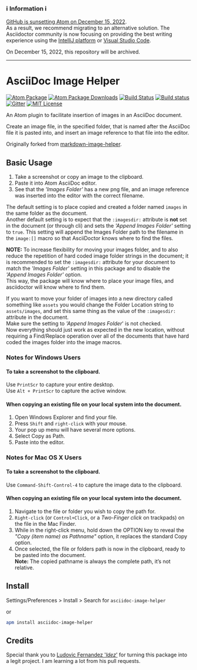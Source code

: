 ### :information_source: **Information** :information_source:

[GitHub is sunsetting Atom on December 15, 2022](https://github.blog/2022-06-08-sunsetting-atom/).   
As a result, we recommend migrating to an alternative solution. The Asciidoctor community is now focusing on providing the best writing experience using the [IntelliJ platform](https://github.com/asciidoctor/asciidoctor-intellij-plugin) or [Visual Studio Code](https://github.com/asciidoctor/asciidoctor-vscode).

On December 15, 2022, this repository will be archived.

---

# AsciiDoc Image Helper

[![Atom Package](https://img.shields.io/apm/v/asciidoc-image-helper.svg)](https://atom.io/packages/asciidoc-image-helper)
[![Atom Package Downloads](https://img.shields.io/apm/dm/asciidoc-image-helper.svg)](https://atom.io/packages/asciidoc-image-helper)
[![Build Status](https://travis-ci.org/asciidoctor/atom-asciidoc-image-helper.svg?branch=master)](https://travis-ci.org/asciidoctor/atom-asciidoc-image-helper)
[![Build status](https://ci.appveyor.com/api/projects/status/m19s3t4vk3m487pf?svg=true)](https://ci.appveyor.com/project/asciidoctor/atom-asciidoc-image-helper/branch/master)
[![Gitter](https://badges.gitter.im/asciidoctor/atom-asciidoc-image-helper.svg)](https://gitter.im/asciidoctor/atom-asciidoc-image-helper?utm_source=badge&utm_medium=badge&utm_campaign=pr-badge)
[![MIT License](http://img.shields.io/badge/license-MIT-blue.svg?style=flat)](https://github.com/bwklein/asciidoc-image-helper/blob/master/LICENSE.md)

An Atom plugin to facilitate insertion of images in an AsciiDoc document.

Create an image file, in the specified folder, that is named after the AsciiDoc file it is pasted into, and insert an image reference to that file into the editor.

Originally forked from [markdown-image-helper](https://github.com/bigyuki/markdown-image-helper).

## Basic Usage

1. Take a screenshot or copy an image to the clipboard.
2. Paste it into Atom AsciiDoc editor.
3. See that the _'Images Folder'_ has a new png file, and an image reference was inserted into the editor with the correct filename.

The default setting is to place copied and created a folder named `images` in the same folder as the document.  
Another default setting is to expect that the `:imagesdir:` attribute is **not** set in the document (or through cli) and sets the _'Append Images Folder'_ setting to `true`. This setting will append the Images Folder path to the filename in the `image:[]` macro so that AsciiDoctor knows where to find the files.

**NOTE:** To increase flexibility for moving your images folder, and to also reduce the repetition of hard coded image folder strings in the document; it is recommended to set the `:imagesdir:` attribute for your document to match the _'Images Folder'_ setting in this package and to disable the _'Append Images Folder'_ option.  
This way, the package will know where to place your image files, and asciidoctor will know where to find them.

If you want to move your folder of images into a new directory called something like `assets` you would change the Folder Location string to `assets/images`, and set this same thing as the value of the `:imagesdir:` attribute in the document.  
Make sure the setting to _'Append Images Folder_' is not checked.  
Now everything should just work as expected in the new location, without requiring a Find/Replace operation over all of the documents that have hard coded the images folder into the image macros.

### Notes for Windows Users

#### To take a screenshot to the clipboard.

Use `PrintScr` to capture your entire desktop.  
Use `Alt + PrintScr` to capture the active window.  

#### When copying an existing file on your local system into the document.

1. Open Windows Explorer and find your file.
2. Press `Shift` and `right-click` with your mouse.
3. Your pop up menu will have several more options.
4. Select Copy as Path.
5. Paste into the editor.

### Notes for Mac OS X Users

#### To take a screenshot to the clipboard.

Use `Command-Shift-Control-4` to capture the image data to the clipboard.

#### When copying an existing file on your local system into the document.

1. Navigate to the file or folder you wish to copy the path for.
2. `Right-click` (or `Control+Click`, or a _Two-Finger click_ on trackpads) on the file in the Mac Finder.
3. While in the right-click menu, hold down the OPTION key to reveal the _"Copy (item name) as Pathname"_ option, it replaces the standard Copy option.
4. Once selected, the file or folders path is now in the clipboard, ready to be pasted into the document.  
**Note:** The copied pathname is always the complete path, it’s not relative.

## Install

Settings/Preferences > Install > Search for `asciidoc-image-helper`

or

```bash
apm install asciidoc-image-helper
```

## Credits

Special thank you to [Ludovic Fernandez '_ldez_'](https://github.com/ldez) for turning this package into a legit project. I am learning a lot from his pull requests.
